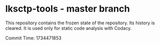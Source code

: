 # lksctp-tools - master branch

This repository contains the frozen state of the repository.
Its history is cleared. It is used only for static code
analysis with Codacy.

Commit Time: 1734471853